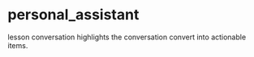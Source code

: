 # personal_assistant
lesson conversation highlights the conversation convert into actionable items.
